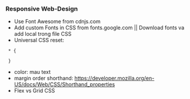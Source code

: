### Responsive Web-Design
- Use Font Awesome from cdnjs.com
- Add custom Fonts in CSS from fonts.google.com || Download fonts va add local trong file CSS
-  Universal CSS reset:
 ```
  * {

  }
 ```
 - color: mau text
 - margin order shorthand: https://developer.mozilla.org/en-US/docs/Web/CSS/Shorthand_properties
 - Flex vs Grid CSS
